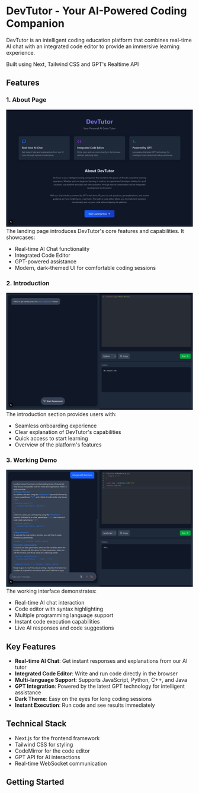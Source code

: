 # DevTutor - Your AI-Powered Coding Companion

DevTutor is an intelligent coding education platform that combines real-time AI chat with an integrated code editor to provide an immersive learning experience.

Built using Next, Tailwind CSS and GPT's Realtime API 

## Features

### 1. About Page
![About Page](./public/About.png)
The landing page introduces DevTutor's core features and capabilities. It showcases:
- Real-time AI Chat functionality
- Integrated Code Editor
- GPT-powered assistance
- Modern, dark-themed UI for comfortable coding sessions

### 2. Introduction
![Introduction](./public/Intro.png)
The introduction section provides users with:
- Seamless onboarding experience
- Clear explanation of DevTutor's capabilities
- Quick access to start learning
- Overview of the platform's features

### 3. Working Demo
![Working Demo](./public/Working.png)
The working interface demonstrates:
- Real-time AI chat interaction
- Code editor with syntax highlighting
- Multiple programming language support
- Instant code execution capabilities
- Live AI responses and code suggestions

## Key Features

- **Real-time AI Chat**: Get instant responses and explanations from our AI tutor
- **Integrated Code Editor**: Write and run code directly in the browser
- **Multi-language Support**: Supports JavaScript, Python, C++, and Java
- **GPT Integration**: Powered by the latest GPT technology for intelligent assistance
- **Dark Theme**: Easy on the eyes for long coding sessions
- **Instant Execution**: Run code and see results immediately

## Technical Stack

- Next.js for the frontend framework
- Tailwind CSS for styling
- CodeMirror for the code editor
- GPT API for AI interactions
- Real-time WebSocket communication

## Getting Started



